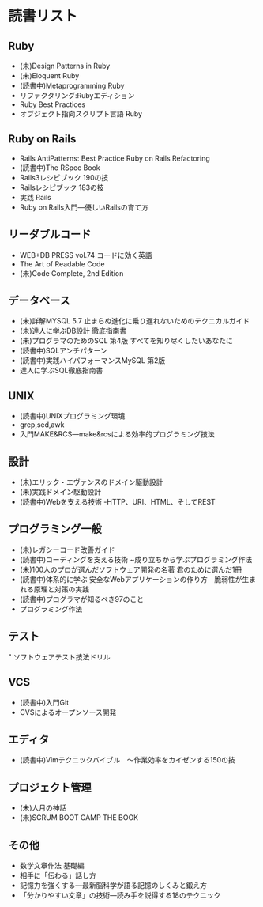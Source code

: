 # 読書リスト

## Ruby

* (未)Design Patterns in Ruby
* (未)Eloquent Ruby
* (読書中)Metaprogramming Ruby
* リファクタリング:Rubyエディション
* Ruby Best Practices
* オブジェクト指向スクリプト言語 Ruby

## Ruby on Rails

* Rails AntiPatterns: Best Practice Ruby on Rails Refactoring
* (読書中)The RSpec Book
* Rails3レシピブック 190の技
* Railsレシピブック 183の技
* 実践 Rails
* Ruby on Rails入門―優しいRailsの育て方

## リーダブルコード

* WEB+DB PRESS vol.74 コードに効く英語
* The Art of Readable Code
* (未)Code Complete, 2nd Edition

## データベース

* (未)詳解MYSQL 5.7 止まらぬ進化に乗り遅れないためのテクニカルガイド
* (未)達人に学ぶDB設計 徹底指南書
* (未)プログラマのためのSQL 第4版 すべてを知り尽くしたいあなたに
* (読書中)SQLアンチパターン
* (読書中)実践ハイパフォーマンスMySQL 第2版
* 達人に学ぶSQL徹底指南書

## UNIX

* (読書中)UNIXプログラミング環境
* grep,sed,awk
* 入門MAKE&RCS―make&rcsによる効率的プログラミング技法

## 設計

* (未)エリック・エヴァンスのドメイン駆動設計
* (未)実践ドメイン駆動設計
* (読書中)Webを支える技術 -HTTP、URI、HTML、そしてREST

## プログラミング一般

* (未)レガシーコード改善ガイド
* (読書中)コーディングを支える技術 ~成り立ちから学ぶプログラミング作法
* (未)100人のプロが選んだソフトウェア開発の名著 君のために選んだ1冊 
* (読書中)体系的に学ぶ 安全なWebアプリケーションの作り方　脆弱性が生まれる原理と対策の実践
* (読書中)プログラマが知るべき97のこと
* プログラミング作法

## テスト

" ソフトウェアテスト技法ドリル

## VCS

* (読書中)入門Git
* CVSによるオープンソース開発

## エディタ

* (読書中)Vimテクニックバイブル　～作業効率をカイゼンする150の技

## プロジェクト管理

* (未)人月の神話
* (未)SCRUM BOOT CAMP THE BOOK

## その他

* 数学文章作法 基礎編
* 相手に「伝わる」話し方
* 記憶力を強くする―最新脳科学が語る記憶のしくみと鍛え方
* 「分かりやすい文章」の技術―読み手を説得する18のテクニック
